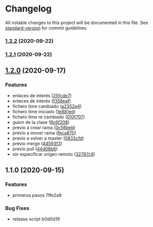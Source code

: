 # Changelog

All notable changes to this project will be documented in this file. See [standard-version](https://github.com/conventional-changelog/standard-version) for commit guidelines.

### [1.2.2](https://github.com/LabsAdemy/improving/compare/v1.2.1...v1.2.2) (2020-09-22)

### [1.2.1](https://github.com/LabsAdemy/improving/compare/v1.2.0...v1.2.1) (2020-09-22)

## [1.2.0](https://github.com/LabsAdemy/improving/compare/v1.1.0...v1.2.0) (2020-09-17)


### Features

* enlaces de interés ([25fcde7](https://github.com/LabsAdemy/improving/commit/25fcde7ed1874067dde3658452bd16fad634e9e1))
* enlaces de interés ([f358eaf](https://github.com/LabsAdemy/improving/commit/f358eaf21c8c906e1f84560bc29755283ad6eb96))
* fichero time cambiado ([a2352e4](https://github.com/LabsAdemy/improving/commit/a2352e4f4d48b73958ca687c6f4289a87fc58d22))
* fichero time iniciado ([1e881ed](https://github.com/LabsAdemy/improving/commit/1e881ed0018e9b0268d196bd164cfcc0d1b81b71))
* fichero time re cambiado ([010f707](https://github.com/LabsAdemy/improving/commit/010f7072a66be8b55d20e5f529696a426784a279))
* guion de la clase ([9c6f208](https://github.com/LabsAdemy/improving/commit/9c6f208651d662d54645bc5d6833425401a558b6))
* previo a crear rama ([0c56beb](https://github.com/LabsAdemy/improving/commit/0c56beb83f370e421c22aaacacdbae024ba6a776))
* previo a mover rama ([feca870](https://github.com/LabsAdemy/improving/commit/feca87039d867bd2f364a2996793c4f999d41364))
* previo a volver a master ([0833cfd](https://github.com/LabsAdemy/improving/commit/0833cfd7446a7c146df8b03131f7ac51d102742b))
* previo merge ([44593f3](https://github.com/LabsAdemy/improving/commit/44593f3fe7483fca8eb7ac5bb5eb9c0132760db8))
* previo pull ([44d08b6](https://github.com/LabsAdemy/improving/commit/44d08b60d68a5aa3f76dc8267f749329c78615a4))
* sin especificar origen remoto ([32787c9](https://github.com/LabsAdemy/improving/commit/32787c90fc5ae04c935c8db94be0e1059a76fc74))

## 1.1.0 (2020-09-15)


### Features

* primeros pasos 7ffe2a8


### Bug Fixes

* release script b0d0d19
